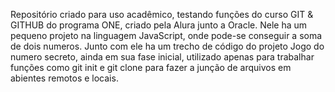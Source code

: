 Repositório criado para uso acadêmico, testando funções do curso GIT & GITHUB do programa ONE, criado pela Alura junto a Oracle.
Nele ha um pequeno projeto na linguagem JavaScript, onde pode-se conseguir a soma de dois numeros.
Junto com ele ha um trecho de código do projeto Jogo do numero secreto, ainda em sua fase inicial, utilizado apenas para trabalhar funções como git init e git clone para fazer a junção de arquivos em abientes remotos e locais.
